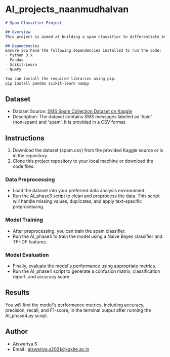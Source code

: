 # AI_projects_naanmudhalvan
```markdown
# Spam Classifier Project

## Overview
This project is aimed at building a spam classifier to differentiate between spam and non-spam (ham) messages. It involves preprocessing text data, feature extraction using TF-IDF vectorization, training a machine learning model, and evaluating its performance.

## Dependencies
Ensure you have the following dependencies installed to run the code:
- Python 3.x
- Pandas
- Scikit-Learn
- NumPy

You can install the required libraries using pip:
pip install pandas scikit-learn numpy
```

## Dataset
- Dataset Source: [SMS Spam Collection Dataset on Kaggle](https://www.kaggle.com/datasets/uciml/sms-spam-collection-dataset)
- Description: The dataset contains SMS messages labeled as 'ham' (non-spam) and 'spam'. It is provided in a CSV format.

## Instructions
1. Download the dataset (spam.csv) from the provided Kaggle source or is in the repository.
2. Clone this project repository to your local machine or download the code files.

### Data Preprocessing
- Load the dataset into your preferred data analysis environment.
- Run the AI_phase3 script to clean and preprocess the data. This script will handle missing values, duplicates, and apply text-specific preprocessing.


### Model Training
- After preprocessing, you can train the spam classifier.
- Run the AI_phase4 to train the model using a Naive Bayes classifier and TF-IDF features.


### Model Evaluation
- Finally, evaluate the model's performance using appropriate metrics.
- Run the AI_phase4 script to generate a confusion matrix, classification report, and accuracy score.

## Results
You will find the model's performance metrics, including accuracy, precision, recall, and F1-score, in the terminal output after running the AI_phase4.py script.

## Author
- Aiswariya S
- Email : aiswariya.s2021@kgkite.ac.in
```

